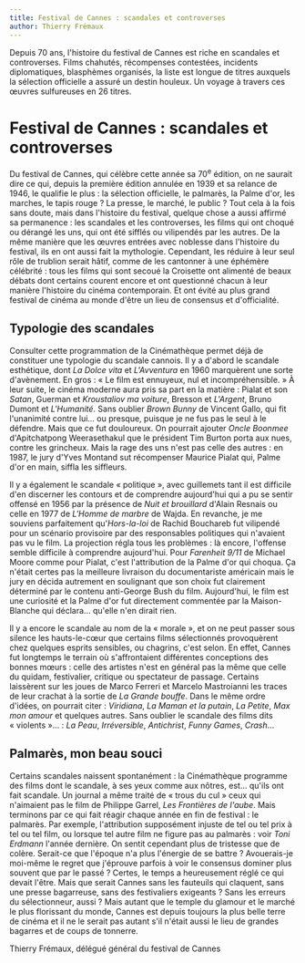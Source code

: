 ```yaml
---
title: Festival de Cannes : scandales et controverses
author: Thierry Frémaux
---
```


Depuis 70 ans, l'histoire du festival de Cannes est riche en scandales et controverses. Films chahutés, récompenses contestées, incidents diplomatiques, blasphèmes organisés, la liste est longue de titres auxquels la sélection officielle a assuré un destin houleux. Un voyage à travers ces œuvres sulfureuses en 26 titres.

# Festival de Cannes : scandales et controverses

Du festival de Cannes, qui célèbre cette année sa 70<sup>e</sup> édition, on ne saurait dire ce qui, depuis la première édition annulée en 1939 et sa relance de 1946, le qualifie le plus&nbsp;: la sélection officielle, le palmarès, la Palme d'or, les marches, le tapis rouge&nbsp;? La presse, le marché, le public&nbsp;? Tout cela à la fois sans doute, mais dans l'histoire du festival, quelque chose a aussi affirmé sa permanence&nbsp;: les scandales et les controverses, les films qui ont choqué ou dérangé les uns, qui ont été sifflés ou vilipendés par les autres. De la même manière que les œuvres entrées avec noblesse dans l'histoire du festival, ils en ont aussi fait la mythologie. Cependant, les réduire à leur seul rôle de trublion serait hâtif, comme de les cantonner à une éphémère célébrité&nbsp;: tous les films qui sont secoué la Croisette ont alimenté de beaux débats dont certains courent encore et ont questionné chacun à leur manière l'histoire du cinéma contemporain. Et ont évité au plus grand festival de cinéma au monde d'être un lieu de consensus et d'officialité.

## Typologie des scandales

Consulter cette programmation de la Cinémathèque permet déjà de constituer une typologie du scandale cannois. Il y a d'abord le scandale esthétique, dont *La Dolce vita* et *L'Avventura* en 1960 marquèrent une sorte d'avènement. En gros&nbsp;: «&nbsp;Le film est ennuyeux, nul et incompréhensible.&nbsp;» À leur suite, le cinéma moderne aura pris sa part en la matière&nbsp;: Pialat et son *Satan*, Guerman et *Kroustaliov ma voiture*, Bresson et *L'Argent*, Bruno Dumont et *L'Humanité*. Sans oublier *Brown Bunny* de Vincent Gallo, qui fit l'unanimité contre lui... ou presque, puisque je ne fus pas le seul à le défendre. Mais que ce fut douloureux. On pourrait ajouter *Oncle Boonmee* d'Apitchatpong Weerasethakul que le président Tim Burton porta aux nues, contre les grincheux. Mais la rage des uns n'est pas celle des autres&nbsp;: en 1987, le jury d'Yves Montand sut récompenser Maurice Pialat qui, Palme d'or en main, siffla les siffleurs.

Il y a également le scandale «&nbsp;politique&nbsp;», avec guillemets tant il est difficile d'en discerner les contours et de comprendre aujourd'hui qui a pu se sentir offensé en 1956 par la présence de *Nuit et brouillard* d'Alain Resnais ou celle en 1977 de *L'Homme de marbre* de Wajda. En revanche, je me souviens parfaitement qu'*Hors-la-loi* de Rachid Bouchareb fut vilipendé pour un scénario provisoire par des responsables politiques qui n'avaient pas vu le film. La projection régla tous les problèmes&nbsp;: là encore, l'offense semble difficile à comprendre aujourd'hui. Pour *Farenheit 9/11* de Michael Moore comme pour Pialat, c'est l'attribution de la Palme d'or qui choqua. Ça n'était certes pas la meilleure livraison du documentariste américain mais le jury en décida autrement en soulignant que son choix fut clairement déterminé par le contenu anti-George Bush du film. Aujourd'hui, le film est une curiosité et la Palme d'or fut directement commentée par la Maison-Blanche qui déclara... qu'elle n'en dirait rien.

Il y a encore le scandale au nom de la «&nbsp;morale&nbsp;», et on ne peut passer sous silence les hauts-le-cœur que certains films sélectionnés provoquèrent chez quelques esprits sensibles, ou chagrins, c'est selon. En effet, Cannes fut longtemps le terrain où s'affrontaient différentes conceptions des bonnes mœurs&nbsp;: celle des artistes n'est en général pas la même que celle du quidam, festivalier, critique ou spectateur de passage. Certains laissèrent sur les joues de Marco Ferreri et Marcelo Mastroianni les traces de leur crachat à la sortie de *La Grande bouffe*. Dans le même ordre d'idées, on pourrait citer&nbsp;: *Viridiana*, *La Maman et la putain*, *La Petite*, *Max mon amour* et quelques autres. Sans oublier le scandale des films dits «&nbsp;violents&nbsp;»...&nbsp;: *La Peau*, *Irréversible*, *Antichrist*, *Funny Games*, *Crash*...

## Palmarès, mon beau souci

Certains scandales naissent spontanément&nbsp;: la Cinémathèque programme des films dont le scandale, à ses yeux comme aux nôtres, est... qu'ils ont fait scandale. Un journal a même traité de «&nbsp;trous du cul&nbsp;» ceux qui n'aimaient pas le film de Philippe Garrel, *Les Frontières de l'aube*. Mais terminons par ce qui fait réagir chaque année en fin de festival&nbsp;: le palmarès. Par exemple, l'attribution supposément injuste de tel ou tel prix à tel ou tel film, ou lorsque tel autre film ne figure pas au palmarès&nbsp;: voir *Toni Erdmann* l'année dernière. On sentit cependant plus de tristesse que de colère. Serait-ce que l'époque n'a plus l'énergie de se battre&nbsp;? Avouerais-je moi-même le regret que j'éprouve parfois à voir le consensus dominer plus souvent que par le passé&nbsp;? Certes, le temps a heureusement réglé ce qui devait l'être. Mais que serait Cannes sans les fauteuils qui claquent, sans une presse bagarreuse, sans des festivaliers exigeants&nbsp;? Sans les erreurs du sélectionneur, aussi&nbsp;? Mais autant que le temple du glamour et le marché le plus florissant du monde, Cannes est depuis toujours la plus belle terre de cinéma et il ne le serait pas autant s'il n'était aussi le lieu de grandes bagarres et de coups de tonnerre.

Thierry Frémaux, délégué général du festival de Cannes